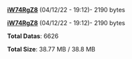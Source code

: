 [**iW74RgZ8**](/data/iW74RgZ8.txt) (04/12/22 - 19:12)- 2190 bytes

[**iW74RgZ8**](/data/iW74RgZ8.txt) (04/12/22 - 19:12)- 2190 bytes

**Total Datas**: 6626

**Total Size**: 38.77 MB / 38.8 MB